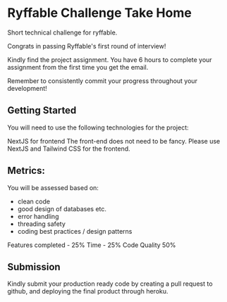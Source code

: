 # Ryffable Challenge Take Home
Short technical challenge for ryffable.

Congrats in passing Ryffable's first round of interview!

Kindly find the project assignment. You have 6 hours to complete your assignment from the first time you get the email.

Remember to consistently commit your progress throughout your development!

## Getting Started
You will need to use the following technologies for the project:

NextJS for frontend
The front-end does not need to be fancy. Please use NextJS and Tailwind CSS for the frontend.

## Metrics:
You will be assessed based on:

- clean code
- good design of databases etc.
- error handling
- threading safety
- coding best practices / design patterns

Features completed - 25%
Time - 25%
Code Quality 50%

## Submission
Kindly submit your production ready code by creating a pull request to github, and deploying the final product through heroku.
